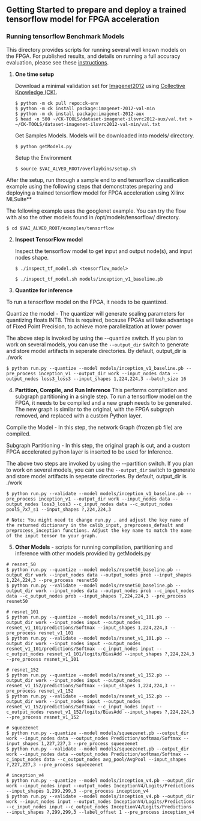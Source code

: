 ## Getting Started to prepare and deploy a trained tensorflow model for FPGA acceleration

### Running tensorflow Benchmark Models
This directory provides scripts for running several well known models on the FPGA.
For published results, and details on running a full accuracy evaluation, please see these [instructions](Benchmark_README.md).

1. **One time setup**

   Download a minimal validation set for [Imagenet2012](http://www.image-net.org/challenges/LSVRC/2012) using [Collective Knowledge (CK)](https://github.com/ctuning).

   ```
   $ python -m ck pull repo:ck-env
   $ python -m ck install package:imagenet-2012-val-min
   $ python -m ck install package:imagenet-2012-aux
   $ head -n 500 ~/CK-TOOLS/dataset-imagenet-ilsvrc2012-aux/val.txt > ~/CK-TOOLS/dataset-imagenet-ilsvrc2012-val-min/val.txt
   ```

   Get Samples Models. Models will be downloaded into models/ directory.

   ```
   $ python getModels.py
   ```

   Setup the Environment

   ```
   $ source $VAI_ALVEO_ROOT/overlaybins/setup.sh
   ```

After the setup, run through a sample end to end tensorflow classification example using the following steps that demonstrates preparing and deploying a trained tensorflow model for FPGA acceleration using Xilinx MLSuite**

  The following example uses the googlenet example. You can try the flow with also the other models found in /opt/models/tensorflow/ directory.

  ```
  $ cd $VAI_ALVEO_ROOT/examples/tensorflow
  ```
2. **Inspect TensorFlow model**

   Inspect the tensorflow model to get input and output node(s), and input nodes shape. 
   ```
   $ ./inspect_tf_model.sh <tensorflow_model>
   ```
   
   ```
   $ ./inspect_tf_model.sh models/inception_v1_baseline.pb
   ```
   
3. **Quantize for inference**

  To run a tensorflow model on the FPGA, it needs to be quantized.

  Quantize the model - The quantizer will generate scaling parameters for quantizing floats INT8. This is required, because FPGAs will take advantage of Fixed Point Precision, to achieve more parallelization at lower power

  The above step is invoked by using the --quantize switch. If you plan to work on several models, you can use the `--output_dir` switch to generate and store model artifacts in seperate directories. By default, output_dir is ./work

  ```
  $ python run.py --quantize --model models/inception_v1_baseline.pb --pre_process inception_v1 --output_dir work --input_nodes data --output_nodes loss3_loss3 --input_shapes 1,224,224,3 --batch_size 16
  ```

4. **Partition, Compile, and Run Inference**
  This performs compilation and subgraph partitioning in a single step. To run a tensorflow model on the FPGA, it needs to be compiled and a new graph needs to be generated. The new graph is similar to the original, with the FPGA subgraph removed, and replaced with a custom Python layer.

  Compile the Model - In this step, the network Graph (frozen pb file) are compiled.

  Subgraph Partitioning - In this step, the original graph is cut, and a custom FPGA accelerated python layer is inserted to be used for Inference.

  The above two steps are invoked by using the --partition switch. If you plan to work on several models, you can use the `--output_dir` switch to generate and store model artifacts in seperate directories. By default, output_dir is ./work

  ```
  $ python run.py --validate --model models/inception_v1_baseline.pb --pre_process inception_v1 --output_dir work --input_nodes data --output_nodes loss3_loss3 --c_input_nodes data --c_output_nodes pool5_7x7_s1 --input_shapes ?,224,224,3

  # Note: You might need to change run.py , and adjust the key name of the returned dictionary in the calib_input, preprocess_default and preprocess_inception functions. Adjust the key name to match the name of the input tensor to your graph.

  ```


 5. **Other Models** - scripts for running compilation, partitioning and inference with other models provided by getModels.py

  ```
  # resnet_50
  $ python run.py --quantize --model models/resnet50_baseline.pb --output_dir work --input_nodes data --output_nodes prob --input_shapes 1,224,224,3 --pre_process resnet50
  $ python run.py --validate --model models/resnet50_baseline.pb --output_dir work --input_nodes data --output_nodes prob --c_input_nodes data --c_output_nodes prob --input_shapes ?,224,224,3 --pre_process resnet50

  # resnet_101
  $ python run.py --quantize --model models/resnet_v1_101.pb --output_dir work --input_nodes input --output_nodes resnet_v1_101/predictions/Softmax --input_shapes 1,224,224,3 --pre_process resnet_v1_101
  $ python run.py --validate --model models/resnet_v1_101.pb --output_dir work --input_nodes input --output_nodes resnet_v1_101/predictions/Softmax --c_input_nodes input --c_output_nodes resnet_v1_101/logits/BiasAdd --input_shapes ?,224,224,3 --pre_process resnet_v1_101

  # resnet_152
  $ python run.py --quantize --model models/resnet_v1_152.pb --output_dir work --input_nodes input --output_nodes resnet_v1_152/predictions/Softmax --input_shapes 1,224,224,3 --pre_process resnet_v1_152
  $ python run.py --validate --model models/resnet_v1_152.pb --output_dir work --input_nodes input --output_nodes resnet_v1_152/predictions/Softmax --c_input_nodes input --c_output_nodes resnet_v1_152/logits/BiasAdd --input_shapes ?,224,224,3 --pre_process resnet_v1_152

  # squeezenet
  $ python run.py --quantize --model models/squeezenet.pb --output_dir work --input_nodes data --output_nodes Prediction/softmax/Softmax --input_shapes 1,227,227,3 --pre_process squeezenet
  $ python run.py --validate --model models/squeezenet.pb --output_dir work --input_nodes data --output_nodes Prediction/softmax/Softmax --c_input_nodes data --c_output_nodes avg_pool/AvgPool --input_shapes ?,227,227,3 --pre_process squeezenet

  # inception_v4
  $ python run.py --quantize --model models/inception_v4.pb --output_dir work --input_nodes input --output_nodes InceptionV4/Logits/Predictions --input_shapes 1,299,299,3 --pre_process inception_v4
  $ python run.py --validate --model models/inception_v4.pb --output_dir work --input_nodes input --output_nodes InceptionV4/Logits/Predictions --c_input_nodes input --c_output_nodes InceptionV4/Logits/Predictions --input_shapes ?,299,299,3 --label_offset 1 --pre_process inception_v4
  ```
